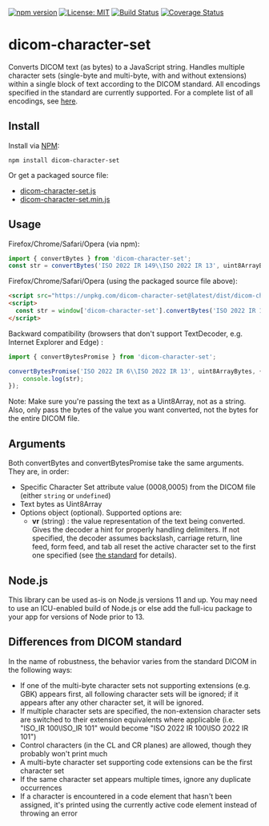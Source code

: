 [![npm version](https://badge.fury.io/js/dicom-character-set.svg)](https://badge.fury.io/js/dicom-character-set) [![License: MIT](https://img.shields.io/badge/License-MIT-yellow.svg)](https://opensource.org/licenses/MIT) [![Build Status](https://github.com/radialogica/dicom-character-set/actions/workflows/main.yml/badge.svg?branch=main)](https://github.com/radialogica/dicom-character-set/actions?query=branch%3Amain)
[![Coverage Status](https://coveralls.io/repos/github/radialogica/dicom-character-set/badge.svg?branch=main)](https://coveralls.io/github/radialogica/dicom-character-set)

dicom-character-set
===================
Converts DICOM text (as bytes) to a JavaScript string. Handles multiple character sets (single-byte and multi-byte, with and without extensions) within a single block of text according to the DICOM standard. All encodings specified in the standard are currently supported. For a complete list of all encodings, see [here](http://dicom.nema.org/medical/dicom/current/output/chtml/part03/sect_C.12.html#sect_C.12.1.1.2).

Install
-------

Install via [NPM](https://www.npmjs.com/):

`npm install dicom-character-set`

Or get a packaged source file:

* [dicom-character-set.js](https://unpkg.com/dicom-character-set@latest/dist/dicom-character-set.js)
* [dicom-character-set.min.js](https://unpkg.com/dicom-character-set@latest/dist/dicom-character-set.min.js)

Usage
-----
Firefox/Chrome/Safari/Opera (via npm):
```javascript
import { convertBytes } from 'dicom-character-set';
const str = convertBytes('ISO 2022 IR 149\\ISO 2022 IR 13', uint8ArrayBytes, {vr: 'LT'});
```
Firefox/Chrome/Safari/Opera (using the packaged source file above):
```html
<script src="https://unpkg.com/dicom-character-set@latest/dist/dicom-character-set.min.js"></script>
<script>
  const str = window['dicom-character-set'].convertBytes('ISO 2022 IR 149\\ISO 2022 IR 13', uint8ArrayBytes, {vr: 'LT'});
</script>
```
Backward compatibility (browsers that don't support TextDecoder, e.g. Internet Explorer and Edge) :
```javascript
import { convertBytesPromise } from 'dicom-character-set';

convertBytesPromise('ISO 2022 IR 6\\ISO 2022 IR 13', uint8ArrayBytes, {vr: 'LT'}).then(str => {
    console.log(str);
});
```
Note: Make sure you're passing the text as a Uint8Array, not as a string. Also, only pass the bytes of the value you want converted, not the bytes for the entire DICOM file.

Arguments
-------
Both convertBytes and convertBytesPromise take the same arguments. They are, in order:
* Specific Character Set attribute value (0008,0005) from the DICOM file (either `string` or `undefined`)
* Text bytes as Uint8Array
* Options object (optional). Supported options are:
  * **vr** (string) : the value representation of the text being converted. Gives the decoder a hint for properly handling delimiters. If not specified, the decoder assumes backslash, carriage return, line feed, form feed, and tab all reset the active character set to the first one specified (see [the standard](http://dicom.nema.org/medical/dicom/current/output/html/part05.html#sect_6.1.2.5.3) for details).

Node.js
-------
This library can be used as-is on Node.js versions 11 and up.
You may need to use an ICU-enabled build of Node.js or else add the full-icu package to your app for versions of Node prior to 13.

Differences from DICOM standard
-------------------------------
In the name of robustness, the behavior varies from the standard DICOM in the following ways:
* If one of the multi-byte character sets not supporting extensions (e.g. GBK) appears first, all following character sets will be ignored; if it appears after any other character set, it will be ignored.
* If multiple character sets are specified, the non-extension character sets are switched to their extension equivalents where applicable (i.e. "ISO_IR 100\ISO_IR 101" would become "ISO 2022 IR 100\ISO 2022 IR 101")
* Control characters (in the CL and CR planes) are allowed, though they probably won't print much
* A multi-byte character set supporting code extensions can be the first character set
* If the same character set appears multiple times, ignore any duplicate occurrences
* If a character is encountered in a code element that hasn't been assigned, it's printed using the currently active code element instead of throwing an error
